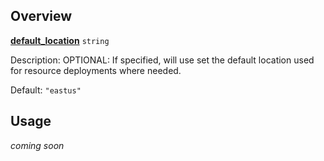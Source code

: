 ## Overview

[**default_location**][this_page] `string`

Description: OPTIONAL: If specified, will use set the default location used for resource deployments where needed.

Default: `"eastus"`

## Usage
_coming soon_

 [//]: # (************************)
 [//]: # (INSERT LINK LABELS BELOW)
 [//]: # (************************)

[this_page]: # "Link for the current page."